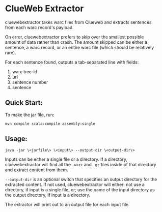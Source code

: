 ClueWeb Extractor
================
cluewebextractor takes warc files from Clueweb and extracts sentences from
each warc record's payload.

On error, cluewebextractor prefers to skip over the smallest possible amount of
data rather than crash. The amount skipped can be either a sentence, a warc
record, or an entire warc file (which should be relatively rare).

For each sentence found, outputs a tab-separated line with fields:

1. warc trec-id
2. url
3. sentence number
4. sentence

Quick Start:
------------

To make the jar file, run:

    mvn compile scala:compile assembly:single

Usage:
------

    java -jar \<jarfile\> \<input\> --output-dir \<output-dir\>

Inputs can be either a single file or a directory. If a directory,
cluewebextractor will find all the `.warc` and `.gz` files inside of that
directory and extract content from them.

`--output-dir` is an optional switch that specifies an output directory for the
extracted content. If not used, cluewebextractor will either: not use a
directory, if input is a single file, or; use the name of the input directory
as the output directory, if input is a directory.

The extractor will print out to an output file for each input file.
